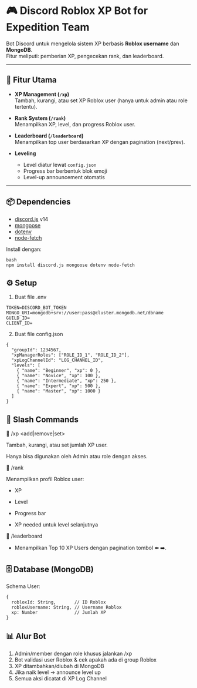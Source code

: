 # 🎮 Discord Roblox XP Bot for Expedition Team

Bot Discord untuk mengelola sistem XP berbasis **Roblox username** dan **MongoDB**.  
Fitur meliputi: pemberian XP, pengecekan rank, dan leaderboard.  

---

## 🚀 Fitur Utama

- **XP Management (`/xp`)**  
  Tambah, kurangi, atau set XP Roblox user (hanya untuk admin atau role tertentu).  

- **Rank System (`/rank`)**  
  Menampilkan XP, level, dan progress Roblox user.  

- **Leaderboard (`/leaderboard`)**  
  Menampilkan top user berdasarkan XP dengan pagination (next/prev).  

- **Leveling**  
  - Level diatur lewat `config.json`  
  - Progress bar berbentuk blok emoji  
  - Level-up announcement otomatis  

---

## 📦 Dependencies

- [discord.js](https://discord.js.org/) v14  
- [mongoose](https://mongoosejs.com/)  
- [dotenv](https://www.npmjs.com/package/dotenv)  
- [node-fetch](https://www.npmjs.com/package/node-fetch)  

Install dengan:

```
bash
npm install discord.js mongoose dotenv node-fetch
```

## ⚙️ Setup
1. Buat file .env
```
TOKEN=DISCORD_BOT_TOKEN
MONGO_URI=mongodb+srv://user:pass@cluster.mongodb.net/dbname
GUILD_ID=
CLIENT_ID=
```

2. Buat file config.json
```
{
  "groupId": 1234567,
  "xpManagerRoles": ["ROLE_ID_1", "ROLE_ID_2"],
  "xpLogChannelId": "LOG_CHANNEL_ID",
  "levels": [
    { "name": "Beginner", "xp": 0 },
    { "name": "Novice", "xp": 100 },
    { "name": "Intermediate", "xp": 250 },
    { "name": "Expert", "xp": 500 },
    { "name": "Master", "xp": 1000 }
  ]
}
```

## 📜 Slash Commands
🔹 /xp <add|remove|set> <username> <amount>

Tambah, kurangi, atau set jumlah XP user.

Hanya bisa digunakan oleh Admin atau role dengan akses.

🔹 /rank <username>

Menampilkan profil Roblox user:

- XP

- Level

- Progress bar

- XP needed untuk level selanjutnya

🔹 /leaderboard

- Menampilkan Top 10 XP Users dengan pagination tombol ⬅️ ➡️.

## 🗄 Database (MongoDB)

Schema User:

```
{
  robloxId: String,       // ID Roblox
  robloxUsername: String, // Username Roblox
  xp: Number              // Jumlah XP
}
```

## 📊 Alur Bot

1. Admin/member dengan role khusus jalankan /xp
2. Bot validasi user Roblox & cek apakah ada di group Roblox
3. XP ditambahkan/diubah di MongoDB
4. Jika naik level → announce level up
5. Semua aksi dicatat di XP Log Channel
